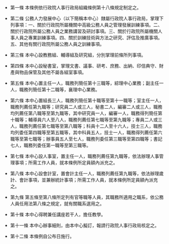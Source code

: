 * 第一條 本條例依行政院人事行政局組織條例第十八條規定制定之。

* 第二條 公務人力發展中心（以下簡稱本中心）隸屬行政院人事行政局，掌理下列事項：一、關於行政院所屬機關中高級公務人員之管理發展訓練事項。二、關於行政院所屬公務人員之業務講習及研討事項。三、關於行政院所屬機關人事人員之專業訓練事項。四、關於訓練技術與方法之研究、評估及推廣事項。五、其他有關行政院所屬公務人員之訓練事項。

* 第三條 本中心設教務組、輔導組及研究組，分別掌理前條所列事項。

* 第四條 本中心設秘書室，掌理文書、議事、研考、庶務、出納、印信典守、財產與物品保管及其他不屬各組室事項。

* 第五條 本中心置主任一人，職務列簡任第十三職等，綜理中心業務；副主任一人，職務列簡任第十二職等，襄理中心業務。

* 第六條 本中心置組長三人，職務列簡任第十職等至第十一職等；室主任一人，職務列薦任第九職等；研究員二人或三人，秘書二人，編審二人或三人，職務均列薦任第八職等至第九職等，其中研究員一人，編審一人，職務得列簡任第十職等；輔導員六人至八人，職務列薦任第七職等至第九職等；專員二人或三人，職務列薦任第七職等至第八職等；科員十二人至十六人，技士三人，職務均列委任第四職等至第五職等，其中科員五人，技士一人，職務得列薦任第六職等至第七職等；辦事員五人至七人，職務列委任第三職等至第四職等；書記七人，職務列委任第一職等至第三職等。

* 第七條 本中心設人事室，置主任一人，職務列薦任第九職等，依法辦理人事管理事項；所需工作人員，就本條例所定員額內派充之。

* 第八條 本中心設會計室，置會計主任一人，職務列薦任第九職等，依法辦理歲計、會計事項，並兼辦統計事項；所需工作人員，就本條例所定員額內派充之。

* 第九條 第五條至第八條所定列有官等職等人員，其職務所適用之職系，依公務人員任用法第八條之規定，就有關職系選用之。

* 第十條 本中心得聘兼任講座若干人，擔任教學。

* 第十一條 本中心辦事細則，由本中心擬訂，報請行政院人事行政局核定之。

* 第十二條 本條例自公布日施行。

